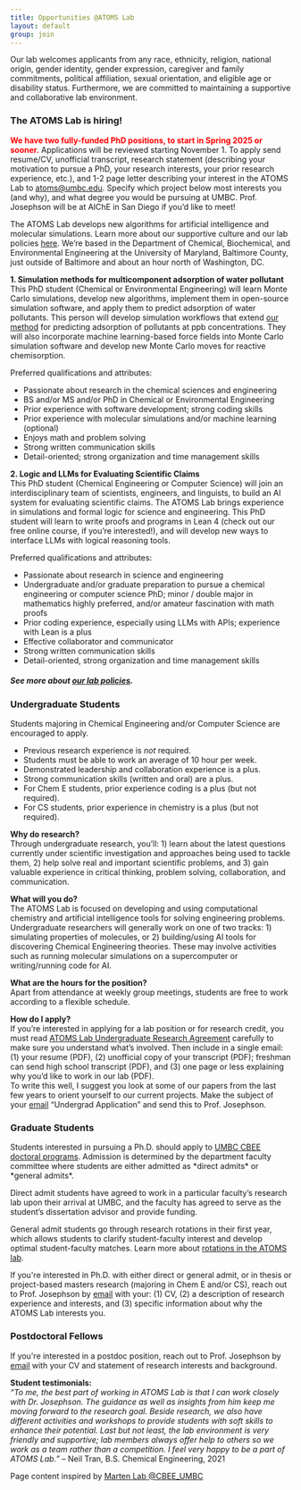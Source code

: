 ```yaml
---
title: Opportunities @ATOMS Lab
layout: default
group: join
---
```


<div class="container hyperlink-wrapper">
<div class="row">
<div class="col">

Our lab welcomes applicants from any race, ethnicity, religion, national origin, gender identity, gender expression, caregiver and family commitments, political affiliation, sexual orientation, and eligible age or disability status. Furthermore, we are committed to maintaining a supportive and collaborative lab environment.

<h3>The ATOMS Lab is hiring!</h3>

<span style="color: red; font-weight: bold;">We have two fully-funded PhD positions, to start in Spring 2025 or sooner.</span> Applications will be reviewed starting November 1. To apply send resume/CV, unofficial transcript, research statement (describing your motivation to pursue a PhD, your research interests, your prior research experience, etc.), and 1-2 page letter describing your interest in the ATOMS Lab to <a href="mailto:tjo@umbc.edu">atoms@umbc.edu</a>. Specify which project below most interests you (and why), and what degree you would be pursuing at UMBC. Prof. Josephson will be at AIChE in San Diego if you’d like to meet! 

The ATOMS Lab develops new algorithms for artificial intelligence and molecular simulations. Learn more about our supportive culture and our lab policies <a target="_blank" href="/static/docs/ATOMS_Lab_Policies.pdf"> here</a>. We’re based in the Department of Chemical, Biochemical, and Environmental Engineering at the University of Maryland, Baltimore County, just outside of Baltimore and about an hour north of Washington, DC. 

**1.	Simulation methods for multicomponent adsorption of water pollutant** <br>
This PhD student (Chemical or Environmental Engineering) will learn Monte Carlo simulations, develop new algorithms, implement them in open-source simulation software, and apply them to predict adsorption of water pollutants. This person will develop simulation workflows that extend <a target="_blank" href="https://doi.org/10.1021/acs.jctc.4c00236">our method</a> for predicting adsorption of pollutants at ppb concentrations. They will also incorporate machine learning-based force fields into Monte Carlo simulation software and develop new Monte Carlo moves for reactive chemisorption.

Preferred qualifications and attributes: 
- Passionate about research in the chemical sciences and engineering
- BS and/or MS and/or PhD in Chemical or Environmental Engineering
- Prior experience with software development; strong coding skills
- Prior experience with molecular simulations and/or machine learning (optional)
- Enjoys math and problem solving
- Strong written communication skills
- Detail-oriented; strong organization and time management skills


**2.	Logic and LLMs for Evaluating Scientific Claims** <br>
This PhD student (Chemical Engineering or Computer Science) will join an interdisciplinary team of scientists, engineers, and linguists, to build an AI system for evaluating scientific claims. The ATOMS Lab brings experience in simulations and formal logic for science and engineering. This PhD student will learn to write proofs and programs in Lean 4 (check out our free online course, if you’re interested!), and will develop new ways to interface LLMs with logical reasoning tools. 

Preferred qualifications and attributes:
- Passionate about research in science and engineering
- Undergraduate and/or graduate preparation to pursue a chemical engineering or computer science PhD; minor / double major in mathematics highly preferred, and/or amateur fascination with math proofs 
- Prior coding experience, especially using LLMs with APIs; experience with Lean is a plus
- Effective collaborator and communicator
- Strong written communication skills
- Detail-oriented, strong organization and time management skills


##### See more about <a target="_blank" href="/static/docs/ATOMS_Lab_Policies.pdf"> our lab policies</a>.

<h3>Undergraduate Students</h3>
Students majoring in Chemical Engineering and/or Computer Science are encouraged to apply.

- Previous research experience is *not* required.
- Students must be able to work an average of 10 hour per week.
- Demonstrated leadership and collaboration experience is a plus.
- Strong communication skills (written and oral) are a plus.
- For Chem E students, prior experience coding is a plus (but not required).
- For CS students, prior experience in chemistry is a plus (but not required). 

**Why do research?** <br>
Through undergraduate research, you’ll: 1) learn about the latest questions currently under scientific investigation and approaches being used to tackle them, 2) help solve real and important scientific problems, and 3) gain valuable experience in critical thinking, problem solving, collaboration, and communication.

**What will you do?** <br>
The ATOMS Lab is focused on developing and using computational chemistry and artificial intelligence tools for solving engineering problems. Undergraduate researchers will generally work on one of two tracks: 1) simulating properties of molecules, or 2) building/using AI tools for discovering Chemical Engineering theories. These may involve activities such as running molecular simulations on a supercomputer or writing/running code for AI.

**What are the hours for the position?** <br>
Apart from attendance at weekly group meetings, students are free to work according to a flexible schedule. 

**How do I apply?** <br>
If you’re interested in applying for a lab position or for research credit, you must read <a target="_blank" href="/static/docs/ATOMS Lab_student_expectations.pdf">ATOMS Lab Undergraduate Research Agreement</a> carefully to make sure you understand what’s involved. Then include in a single email: (1) your resume (PDF), (2) unofficial copy of your transcript (PDF); freshman can send high school transcript (PDF), and (3) one page or less explaining why you’d like to work in our lab (PDF). <br>
To write this well, I suggest you look at some of our papers from the last few years to orient yourself to our current projects. Make the subject of your <a href="mailto:tjo@umbc.edu">email</a> “Undergrad Application” and send this to Prof. Josephson. 


<h3>Graduate Students</h3>
Students interested in pursuing a Ph.D. should apply to <a target="_blank" href="https://cbee.umbc.edu/academics/prospective-graduate-students/">UMBC CBEE doctoral programs</a>. Admission is determined by the department faculty committee where students are either admitted as *direct admits* or *general admits*.

Direct admit students have agreed to work in a particular faculty’s research lab upon their arrival at UMBC, and the faculty has agreed to serve as the student’s dissertation advisor and provide funding. 

General admit students go through research rotations in their first year, which allows students to clarify student-faculty interest and develop optimal student-faculty matches. Learn more about <a target="_blank" href="/static/docs/ATOMS_Lab_Rotation_Plan.pdf">rotations in the ATOMS lab</a>.

If you're interested in Ph.D. with either direct or general admit, or in thesis or project-based masters research (majoring in Chem E and/or CS), reach out to Prof. Josephson by <a href="mailto:tjo@umbc.edu">email</a> with your:  (1) CV, (2) a description of research experience and interests, and (3) specific information about why the ATOMS Lab interests you.
<br>

<h3>Postdoctoral Fellows</h3>
If you're interested in a postdoc position, reach out to Prof. Josephson by <a href="mailto:tjo@umbc.edu">email</a> with your CV and statement of research interests and background.
<br>

**Student testimonials:** <br>
*“To me, the best part of working in ATOMS Lab is that I can work closely with Dr. Josephson. The guidance as well as insights from him keep me moving forward to the research goal. Beside research, we also have different activities and workshops to provide students with soft skills to enhance their potential. Last but not least, the lab environment is very friendly and supportive; lab members always offer help to others so we work as a team rather than a competition. I feel very happy to be a part of ATOMS Lab.”* – Neil Tran, B.S. Chemical Engineering, 2021

Page content inspired by <a target="_blank" href="https://martenlab.umbc.edu/opportunities/"> Marten Lab @CBEE_UMBC</a>

</div>
</div>
</div>
